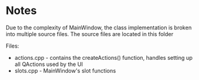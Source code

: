 
# Notes

Due to the complexity of MainWindow, the class implementation is broken into multiple source
files. The source files are located in this folder

Files:
 * actions.cpp - contains the createActions() function, handles setting up all QActions
                 used by the UI
 * slots.cpp - MainWindow's slot functions
 